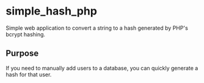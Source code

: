 simple_hash_php
===============

Simple web application to convert a string to a hash generated by PHP's bcrypt hashing.

Purpose
-------

If you need to manually add users to a database, you can quickly generate a hash for that user.
